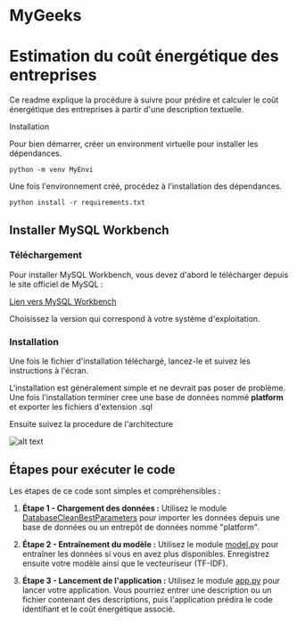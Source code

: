 # MyGeeks

# Estimation du coût énergétique des entreprises 

Ce readme explique la procédure à suivre pour prédire et calculer le coût énergétique des entreprises à partir d'une description textuelle.

Installation

Pour bien démarrer, créer un environment virtuelle pour installer les dépendances.

``` python -m venv MyEnvi ```

Une fois l'environnement créé, procédez à l'installation des dépendances.

``` python install -r requirements.txt ```


## Installer MySQL Workbench

### Téléchargement

Pour installer MySQL Workbench, vous devez d'abord le télécharger depuis le site officiel de MySQL :

[Lien vers MySQL Workbench](https://dev.mysql.com/get/Downloads/MySQL-Workbench/8.0.28/mysql-workbench-community-8.0.28-winx64.msi)

Choisissez la version qui correspond à votre système d'exploitation.

### Installation

Une fois le fichier d'installation téléchargé, lancez-le et suivez les instructions à l'écran.

L'installation est généralement simple et ne devrait pas poser de problème.
Une fois l'installation terminer cree une base de données nommé **platform** et exporter les fichiers d'extension .sql

Ensuite suivez la procedure de l'architecture 

![alt text](image.png)


## Étapes pour exécuter le code

Les étapes de ce code sont simples et compréhensibles :

1. **Étape 1 - Chargement des données :** Utilisez le module [DatabaseCleanBestParameters](https://github.com/TatangF/BattleIAPau_2024/blob/main/DatabaseCleanBestParameters.py) pour importer les données depuis une base de données ou un entrepôt de données nommé "platform".

2. **Étape 2 - Entraînement du modèle :** Utilisez le module [model.py](https://github.com/TatangF/BattleIAPau_2024/blob/main/model.py) pour entraîner les données si vous en avez plus disponibles. Enregistrez ensuite votre modèle ainsi que le vecteuriseur (TF-IDF).

3. **Étape 3 - Lancement de l'application :** Utilisez le module [app.py](https://github.com/TatangF/BattleIAPau_2024/blob/main/App.py) pour lancer votre application. Vous pourriez entrer une description ou un fichier contenant des descriptions, puis l'application prédira le code identifiant et le coût énergétique associé.
